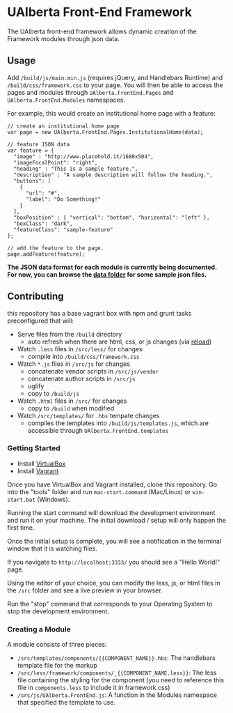 # UAlberta Front-End Framework

The UAlberta front-end framework allows dynamic creation of the Framework modules through json data.


## Usage

Add `/build/js/main.min.js` (requires jQuery, and Handlebars Runtime) and `/build/css/framework.css` to your page.  You will then be able to access the pages and modules through `UAlberta.FrontEnd.Pages` and `UAlberta.FrontEnd.Modules` namespaces.

For example, this would create an institutional home page with a feature:

    // create an institutional home page
    var page = new UAlberta.FrontEnd.Pages.InstitutionalHome(data);

    // feature JSON data
    var feature = {
      "image" : "http://www.placehold.it/1680x504",
      "imageFocalPoint": "right",
      "heading" : "This is a sample feature.",
      "description" : "A sample description will follow the heading.",
      "buttons": [
        {
          "url": "#",
          "label": "Do Something!"
        }
      ],
      "boxPosition" : { "vertical": "bottom", "horizontal": "left" },
      "boxClass": "dark",
      "featureClass": "sample-feature"
    };

    // add the feature to the page.
    page.addFeature(feature);


**The JSON data format for each module is currently being documented.  For now, you can browse the [data folder](https://github.com/ualberta/front-end-framework/tree/master/src/assets/data) for some sample json files.**


## Contributing

this repository has a base vagrant box with npm and grunt tasks preconfigured that will:

  - Serve files from the `/build` directory
    - auto refresh when there are html, css, or js changes (via [reload](https://www.npmjs.org/package/reload))
  - Watch `.less` files in `/src/less/` for changes 
    - compile into `/build/css/framework.css` 
  - Watch `*.js` files in `/src/js` for changes 
    - concatenate vendor scripts in `/src/js/vendor`
    - concatenate author scripts in `/src/js`
    - uglify
    - copy to `/build/js`
  - Watch `.html` files in `/src/` for changes
    - copy to `/build` when modified
  - Watch `/src/templates/` for `.hbs` tempate changes 
    - compiles the templates into `/build/js/templates.js`, which are accessible through `UAlberta.FrontEnd.templates`

### Getting Started

  - Install [VirtualBox](https://www.virtualbox.org/wiki/Downloads)
  - Install [Vagrant](http://www.vagrantup.com/downloads.html)

Once you have VirtualBox and Vagrant installed, clone this repository.  Go into the "tools" folder and run `mac-start.command` (Mac/Linux) or `win-start.bat` (Windows).

Running the start command will download the development environment and run it on your machine.  The initial download / setup will only happen the first time.

Once the initial setup is complete, you will see a notification in the terminal window that it is watching files.

If you navigate to `http://localhost:3333/` you should see a "Hello World!" page. 

Using the editor of your choice, you can modify the  less, js, or html files in the `/src` folder and see a live preview in your browser.

Run the "stop" command that corresponds to your Operating System to stop the development environment.


### Creating a Module

A module consists of three pieces:

  - `/src/templates/components/{{COMPONENT_NAME}}.hbs`: The handlebars template file for the markup
  - `/src/less/framework/components/_{{COMPONENT_NAME.less}}`: The less file containing the styling for the component (you need to reference this file in `components.less` to include it in framework.css)
  - `/src/js/UAlberta.FrontEnd.js`: A function in the Modules namespace that specified the template to use.

